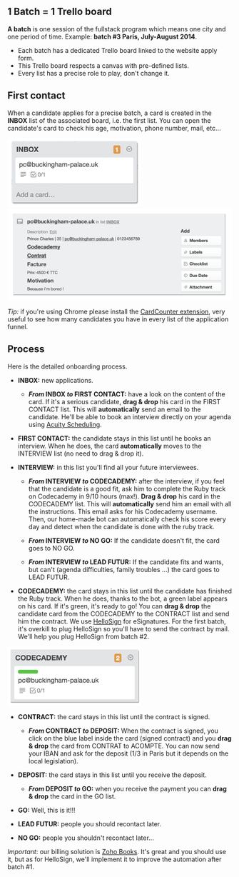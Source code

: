 ## 1 Batch = 1 Trello board

**A batch** is one session of the fullstack program which means one city and one period of time. Example: **batch #3 Paris, July-August 2014**.

- Each batch has a dedicated Trello board linked to the website apply form.
- This Trello board respects a canvas with pre-defined lists.
- Every list has a precise role to play, don't change it.

## First contact

When a candidate applies for a precise batch, a card is created in the **INBOX** list of the associated board, i.e. the first list. You can open the candidate's card to check his age, motivation, phone number, mail, etc...

![inbox list](images/inbox.png)
![card](images/card.png)

_Tip:_ if you're using Chrome please install the [CardCounter extension](https://chrome.google.com/webstore/detail/cardcounter-for-trello/miejdnaildjcmahbhmfngfdoficmkdhi?hl=en), very useful to see how many candidates you have in every list of the application funnel.

## Process

Here is the detailed onboarding process.

- **INBOX:** new applications.

  - **_From_ INBOX _to_ FIRST CONTACT:** have a look on the content of the card. If it's a serious candidate, **drag & drop** his card in the FIRST CONTACT list. This will **automatically** send an email to the candidate. He'll be able to book an interview directly on your agenda using [Acuity Scheduling](https://acuityscheduling.com/).

- **FIRST CONTACT:** the candidate stays in this list until he books an interview. When he does, the card **automatically** moves to the INTERVIEW list (no need to drag & drop it).

- **INTERVIEW:** in this list you'll find all your future interviewees.

  - **_From_ INTERVIEW _to_ CODECADEMY:** after the interview, if you feel that the candidate is a good fit, ask him to complete the Ruby track on Codecademy in 9/10 hours (max!). **Drag & drop** his card in the CODECADEMY list. This will **automatically** send him an email with all the instructions. This email asks for his Codecademy username. Then, our home-made bot can automatically check his score every day and detect when the candidate is done with the ruby track.

  - **_From_ INTERVIEW _to_ NO GO:** If the candidate doesn't fit, the card goes to NO GO.

  - **_From_ INTERVIEW _to_ LEAD FUTUR:** If the candidate fits and wants, but can't (agenda difficulties, family troubles ...) the card goes to LEAD FUTUR.

- **CODECADEMY:** the card stays in this list until the candidate has finished the Ruby track. When he does, thanks to the bot, a green label appears on his card. If it's green, it's ready to go! You can **drag & drop** the candidate card from the CODECADEMY to the CONTRACT list and send him the contract. We use [HelloSign](https://www.hellosign.com/) for eSignatures. For the first batch, it's overkill to plug HelloSign so you'll have to send the contract by mail. We'll help you plug HelloSign from batch #2.

![codecademy list](images/codecademy.png)

- **CONTRACT:** the card stays in this list until the contract is signed.

  - **_From_ CONTRACT _to_ DEPOSIT:** When the contract is signed, you click on the blue label inside the card (signed contract) and you **drag & drop** the card from CONTRAT to ACOMPTE. You can now send your IBAN and ask for the deposit (1/3 in Paris but it depends on the local legislation).

- **DEPOSIT:** the card stays in this list until you receive the deposit.

  - **_From_ DEPOSIT _to_ GO:** when you receive the payment you can **drag & drop** the card in the GO list.

- **GO:** Well, this is it!!!

- **LEAD FUTUR:** people you should recontact later.

- **NO GO:** people you shouldn't recontact later...

_Important_: our billing solution is [Zoho Books](https://books.zoho.com). It's great and you should use it, but as for HelloSign, we'll implement it to improve the automation after batch #1.
